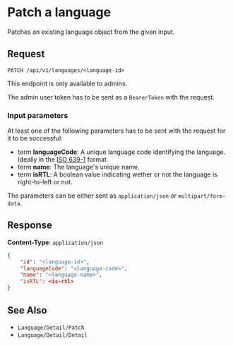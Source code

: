 #  Patch a language

Patches an existing language object from the given input.

## Request

    PATCH /api/v1/languages/<language-id>

This endpoint is only available to admins.

The admin user token has to be sent as a `BearerToken` with the request.

### Input parameters

At least one of the following parameters has to be sent with the request for it to be successful:

- term **languageCode**: A unique language code identifying the language. Ideally in the [ISO 639-1](https://en.wikipedia.org/wiki/List_of_ISO_639-1_codes) format.
- term **name**: The language's unique name.
- term **isRTL**: A boolean value indicating wether or not the language is right-to-left or not.

The parameters can be either sent as `application/json` or `multipart/form-data`.

## Response

**Content-Type**: `application/json`

```json
{
    "id": "<language-id>",
    "languageCode": "<language-code>",
    "name": "<language-name>",
    "isRTL": <is-rtl>
}
```

## See Also

* ``Language/Detail/Patch``
* ``Language/Detail/Detail``
